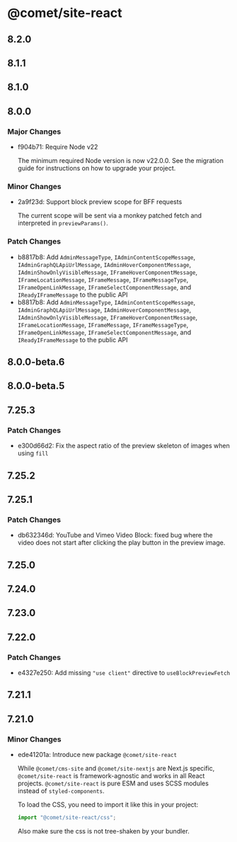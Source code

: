 # @comet/site-react

## 8.2.0

## 8.1.1

## 8.1.0

## 8.0.0

### Major Changes

- f904b71: Require Node v22

    The minimum required Node version is now v22.0.0.
    See the migration guide for instructions on how to upgrade your project.

### Minor Changes

- 2a9f23d: Support block preview scope for BFF requests

    The current scope will be sent via a monkey patched fetch and interpreted in `previewParams()`.

### Patch Changes

- b8817b8: Add `AdminMessageType`, `IAdminContentScopeMessage`, `IAdminGraphQLApiUrlMessage`, `IAdminHoverComponentMessage`, `IAdminShowOnlyVisibleMessage`, `IFrameHoverComponentMessage`, `IFrameLocationMessage`, `IFrameMessage`, `IFrameMessageType`, `IFrameOpenLinkMessage`, `IFrameSelectComponentMessage`, and `IReadyIFrameMessage` to the public API
- b8817b8: Add `AdminMessageType`, `IAdminContentScopeMessage`, `IAdminGraphQLApiUrlMessage`, `IAdminHoverComponentMessage`, `IAdminShowOnlyVisibleMessage`, `IFrameHoverComponentMessage`, `IFrameLocationMessage`, `IFrameMessage`, `IFrameMessageType`, `IFrameOpenLinkMessage`, `IFrameSelectComponentMessage`, and `IReadyIFrameMessage` to the public API

## 8.0.0-beta.6

## 8.0.0-beta.5

## 7.25.3

### Patch Changes

- e300d66d2: Fix the aspect ratio of the preview skeleton of images when using `fill`

## 7.25.2

## 7.25.1

### Patch Changes

- db632346d: YouTube and Vimeo Video Block: fixed bug where the video does not start after clicking the play button in the preview image.

## 7.25.0

## 7.24.0

## 7.23.0

## 7.22.0

### Patch Changes

- e4327e250: Add missing `"use client"` directive to `useBlockPreviewFetch`

## 7.21.1

## 7.21.0

### Minor Changes

- ede41201a: Introduce new package `@comet/site-react`

    While `@comet/cms-site` and `@comet/site-nextjs` are Next.js specific, `@comet/site-react` is framework-agnostic and works in all React projects.
    `@comet/site-react` is pure ESM and uses SCSS modules instead of `styled-components`.

    To load the CSS, you need to import it like this in your project:

    ```ts
    import "@comet/site-react/css";
    ```

    Also make sure the css is not tree-shaken by your bundler.
